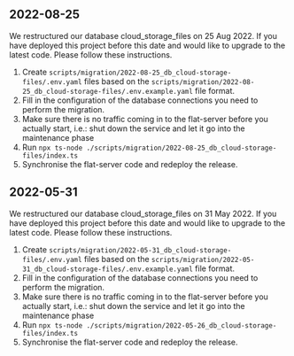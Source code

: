 ## 2022-08-25

We restructured our database cloud_storage_files on 25 Aug 2022. If you have deployed this project before this date and
would like to upgrade to the latest code. Please follow these instructions.

1. Create `scripts/migration/2022-08-25_db_cloud-storage-files/.env.yaml` files based on
   the `scripts/migration/2022-08-25_db_cloud-storage-files/.env.example.yaml` file format.
2. Fill in the configuration of the database connections you need to perform the migration.
3. Make sure there is no traffic coming in to the flat-server before you actually start, i.e.: shut down the service and
   let it go into the maintenance phase
4. Run `npx ts-node ./scripts/migration/2022-08-25_db_cloud-storage-files/index.ts`
5. Synchronise the flat-server code and redeploy the release.

## 2022-05-31

We restructured our database cloud_storage_files on 31 May 2022. If you have deployed this project before this date and
would like to upgrade to the latest code. Please follow these instructions.

1. Create `scripts/migration/2022-05-31_db_cloud-storage-files/.env.yaml` files based on
   the `scripts/migration/2022-05-31_db_cloud-storage-files/.env.example.yaml` file format.
2. Fill in the configuration of the database connections you need to perform the migration.
3. Make sure there is no traffic coming in to the flat-server before you actually start, i.e.: shut down the service and
   let it go into the maintenance phase
4. Run `npx ts-node ./scripts/migration/2022-05-26_db_cloud-storage-files/index.ts`
5. Synchronise the flat-server code and redeploy the release.
